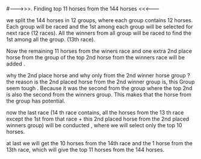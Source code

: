 #--->>>. Finding top 11 horses from the 144 horses   <<<---


we split the 144 horses in 12 groups, where each group contains 12 horses.
Each group will be raced and the 1st among each group will be selected  for next race (12 races).
All the winners from all group will be raced to find the 1st among all the group. (13th race).

Now the remaining 11 horses from the winers race and one extra 2nd place horse from the group of the top 2nd horse  from the winners race will be added .

why the 2nd place horse and why only from the 2nd winner horse group ?
the reason is the 2nd placed horse from the 2nd winner group is, this Group seem tough .
Because it was the second from the group where the top 2nd is also the second from the winners group. This makes that the horse from the group has potential.

now the last race (14 th race contains, all the horses from the 13 th race except the 1st from that race + this 2nd placed horse from the 2nd placed winners group) will be conducted , where we will select only the top 10 horses.

at last we will get the 10 horses from the 14th race and the 1 horse from the 13th race, which will give the top 11 horses from the 144 horses. 
